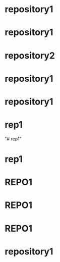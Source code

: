 # repository1
# repository1
# repository2
# repository1
# repository1
# rep1
"# rep1" 
# rep1
# REPO1
# REPO1
# REPO1
# repository1
